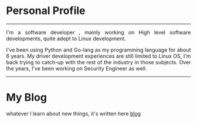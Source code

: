 # Personal Profile
----
 <p style="text-align: justify; letter-spacing: 0.002em;">
	I'm a software developer , mainly working on High level software developments, quite adept to Linux development.
</p>
 <p style="text-align: justify; letter-spacing: 0.002em;">
	I've been using Python and Go-lang as my programming language for about 6 years. My driver development experiences are still limited to Linux OS, I'm back trying to catch-up with the rest of the industry in those subjects. Over the years, I've been working on Security Engineer as well.
</p>

---

# My Blog

whatever I learn about new things, it's written here [blog](https://wahyuhadi.github.io/me/Blog/blog)

&nbsp;
